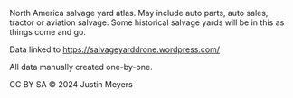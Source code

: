 North America salvage yard atlas. May include auto parts, auto sales, tractor or aviation salvage. Some historical salvage yards will be in this as things come and go. 

Data linked to https://salvageyarddrone.wordpress.com/

All data manually created one-by-one. 

CC BY SA © 2024 Justin Meyers
